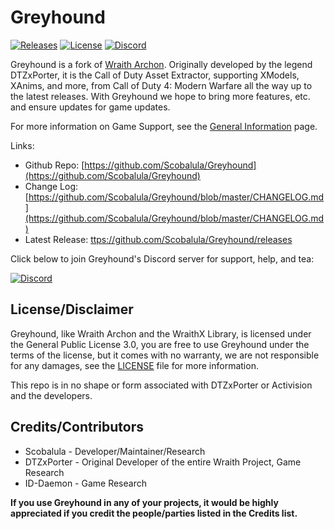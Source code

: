# Greyhound
[![Releases](https://img.shields.io/github/downloads/Scobalula/Greyhound/total.svg)](https://github.com/Scobalula/Greyhound/releases) [![License](https://img.shields.io/github/license/Scobalula/Greyhound.svg)](https://github.com/Scobalula/Greyhound/blob/master/LICENSE)  [![Discord](https://img.shields.io/badge/chat-Discord-blue.svg)](https://discord.gg/fGVpV39)

Greyhound is a fork of [Wraith Archon](https://github.com/dtzxporter/WraithXArchon). Originally developed by the legend DTZxPorter, it is the Call of Duty Asset Extractor, supporting XModels, XAnims, and more, from Call of Duty 4: Modern Warfare all the way up to the latest releases. With Greyhound we hope to bring more features, etc. and ensure updates for game updates.

For more information on Game Support, see the [General Information](https://github.com/Scobalula/Greyhound/wiki/General-Information) page.

Links:

* Github Repo: [https://github.com/Scobalula/Greyhound](https://github.com/Scobalula/Greyhound)
* Change Log: [https://github.com/Scobalula/Greyhound/blob/master/CHANGELOG.md](https://github.com/Scobalula/Greyhound/blob/master/CHANGELOG.md)
* Latest Release: [ttps://github.com/Scobalula/Greyhound/releases](https://github.com/Scobalula/Greyhound/releases)

Click below to join Greyhound's Discord server for support, help, and tea:

[![Discord](https://i.imgur.com/qsJhNJ1.png)](https://discord.gg/fGVpV39)

## License/Disclaimer

Greyhound, like Wraith Archon and the WraithX Library, is licensed under the General Public License 3.0, you are free to use Greyhound under the terms of the license, but it comes with no warranty, we are not responsible for any damages, see the [LICENSE](https://github.com/Scobalula/Greyhound/blob/master/LICENSE) file for more information.

This repo is in no shape or form associated with DTZxPorter or Activision and the developers. 

## Credits/Contributors

* Scobalula - Developer/Maintainer/Research
* DTZxPorter - Original Developer of the entire Wraith Project, Game Research
* ID-Daemon - Game Research

**If you use Greyhound in any of your projects, it would be highly appreciated if you credit the people/parties listed in the Credits list.**

